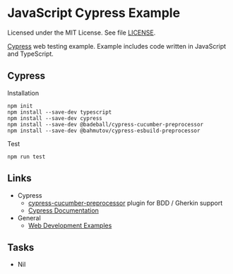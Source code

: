 # JavaScript Cypress Example

Licensed under the MIT License. See file [LICENSE](./LICENSE).

[Cypress](https://www.cypress.io/) web testing example. Example includes code written in JavaScript and TypeScript.

## Cypress

Installation

    npm init
    npm install --save-dev typescript
    npm install --save-dev cypress
    npm install --save-dev @badeball/cypress-cucumber-preprocessor
    npm install --save-dev @bahmutov/cypress-esbuild-preprocessor

Test

    npm run test

## Links

* Cypress
  * [cypress-cucumber-preprocessor](https://github.com/badeball/cypress-cucumber-preprocessor) plugin for BDD / Gherkin support
  * [Cypress Documentation](https://docs.cypress.io/)
* General
  * [Web Development Examples](https://github.com/mneiferbag/javascript-examples)

## Tasks

- Nil
